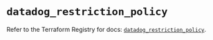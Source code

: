 # `datadog_restriction_policy`

Refer to the Terraform Registry for docs: [`datadog_restriction_policy`](https://registry.terraform.io/providers/datadog/datadog/3.69.0/docs/resources/restriction_policy).
